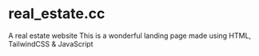 # real_estate.cc
A real estate website
This is a wonderful landing page made using HTML, TailwindCSS & JavaScript
